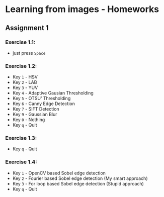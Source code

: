 # Learning from images - Homeworks

## Assignment 1

### Exercise 1.1: 
  * just press `Space`

### Exercise 1.2: 
  * Key `1` - HSV
  * Key `2` - LAB
  * Key `3` - YUV
  * Key `4` - Adaptive Gausian Thresholding
  * Key `5` - OTSU' Thresholding
  * Key `6` - Canny Edge Detection
  * Key `7` - SIFT Detection
  * Key `9` - Gaussian Blur
  * Key `0` - Nothing
  * Key `q` - Quit
  
### Exercise 1.3: 
  * Key `q` - Quit
  
### Exercise 1.4:
  * Key `1` - OpenCV based Sobel edge detection
  * Key `2` - Fourier based Sobel edge detection (My smart approach)
  * Key `3` - For loop based Sobel edge detection (Stupid approach)
  * Key `q` - Quit
  
  
